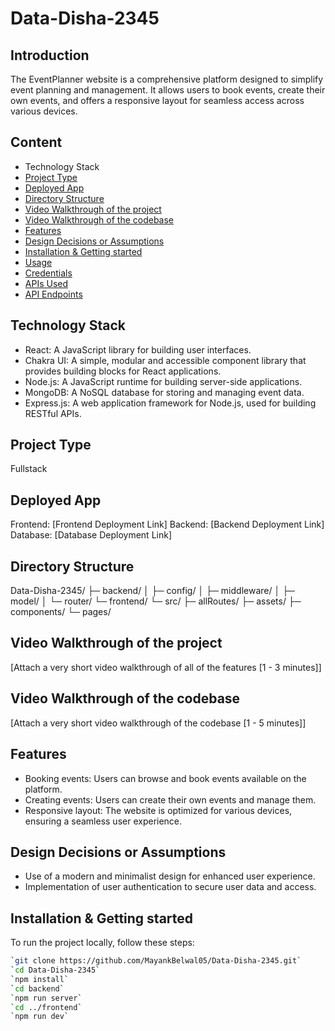 
# Data-Disha-2345

## Introduction
The EventPlanner website is a comprehensive platform designed to simplify event planning and management. It allows users to book events, create their own events, and offers a responsive layout for seamless access across various devices.

## Content
- Technology Stack
- [Project Type](#project-type)
- [Deployed App](#deployed-app)
- [Directory Structure](#directory-structure)
- [Video Walkthrough of the project](#video-walkthrough-of-the-project)
- [Video Walkthrough of the codebase](#video-walkthrough-of-the-codebase)
- [Features](#features)
- [Design Decisions or Assumptions](#design-decisions-or-assumptions)
- [Installation & Getting started](#installation--getting-started)
- [Usage](#usage)
- [Credentials](#credentials)
- [APIs Used](#apis-used)
- [API Endpoints](#api-endpoints)

## Technology Stack
- React: A JavaScript library for building user interfaces.
- Chakra UI: A simple, modular and accessible component library that provides building blocks for React applications.
- Node.js: A JavaScript runtime for building server-side applications.
- MongoDB: A NoSQL database for storing and managing event data.
- Express.js: A web application framework for Node.js, used for building RESTful APIs.

## Project Type
Fullstack

## Deployed App
Frontend: [Frontend Deployment Link]
Backend: [Backend Deployment Link]
Database: [Database Deployment Link]

## Directory Structure
Data-Disha-2345/
├─ backend/
│  ├─ config/
│  ├─ middleware/
│  ├─ model/
│  └─ router/
└─ frontend/
   └─ src/
      ├─ allRoutes/
      ├─ assets/
      ├─ components/
      └─ pages/

## Video Walkthrough of the project
[Attach a very short video walkthrough of all of the features [1 - 3 minutes]]

## Video Walkthrough of the codebase
[Attach a very short video walkthrough of the codebase [1 - 5 minutes]]

## Features
- Booking events: Users can browse and book events available on the platform.
- Creating events: Users can create their own events and manage them.
- Responsive layout: The website is optimized for various devices, ensuring a seamless user experience.

## Design Decisions or Assumptions
- Use of a modern and minimalist design for enhanced user experience.
- Implementation of user authentication to secure user data and access.

## Installation & Getting started
To run the project locally, follow these steps:

```bash
`git clone https://github.com/MayankBelwal05/Data-Disha-2345.git`
`cd Data-Disha-2345`
`npm install`
`cd backend`
`npm run server`
`cd ../frontend`
`npm run dev`
